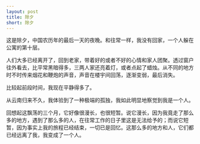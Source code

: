 ```yaml
---
layout: post
title: 除夕
short: 除夕
---
```


这是除夕，中国农历年的最后一天的夜晚。和往常一样，我没有回家，一个人躲在公寓的第十层。

人们大多已经离开了，回到老家，带着好的或者不好的心情和家人团聚。透过窗户往外看去，比平常黑暗得多，三两人家还亮着灯，或者点起了蜡烛。从不同的地方时不时传来烟花和鞭炮的声音，声音在楼宇间回荡，逐渐变弱，最后消失。

比较起前段时间，我现在平静得多了。

从云南归来不久，我体验到了一种极端的孤独，我如此明显地察觉到我是一个人。

回想起这飘荡的三个月，它好像很漫长，也很短暂。说它漫长，因为我竟走了那么多的地方，遇到了那么多的人，在往常工作的日子里这是无法给予的；而说它短暂，因为事实上我的旅程已经结束，一切已是回忆。这那么多的地方和人，它们都已经远离了我，我变成了一个人。

